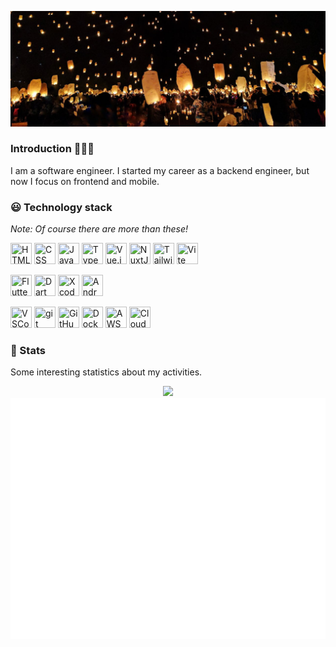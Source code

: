 ![Hero Image](resources/hero-image.jpg)

### Introduction 👋👋👋

I am a software engineer. I started my career as a backend engineer, but now I focus on frontend and mobile.

### 😃 Technology stack

*Note: Of course there are more than these!*

<img title="HTML" src="https://icon.icepanel.io/Technology/svg/HTML5.svg" width="34" height="34" /> <img title="CSS" src="https://icon.icepanel.io/Technology/svg/CSS3.svg" width="34" height="34" /> <img title="JavaScript" src="https://icon.icepanel.io/Technology/svg/JavaScript.svg" width="34" height="34" /> <img title="TypeScript" src="https://icon.icepanel.io/Technology/svg/TypeScript.svg" width="34" height="34" /> <img title="Vue.js" src="https://icon.icepanel.io/Technology/svg/Vue.js.svg" width="34" height="34" /> <img title="NuxtJS" src="https://icon.icepanel.io/Technology/svg/Nuxt-JS.svg" width="34" height="34" />  <img title="TailwindCSS" src="https://icon.icepanel.io/Technology/svg/Tailwind-CSS.svg" width="34" height="34" /> <img title="Vite" src="https://icon.icepanel.io/Technology/svg/Vite.js.svg" width="34" height="34" />

<img title="Flutter" src="https://icon.icepanel.io/Technology/svg/Flutter.svg" width="34" height="34" /> <img title="Dart" src="https://icon.icepanel.io/Technology/svg/Dart.svg" width="34" height="34" /> <img title="Xcode" src="https://icon.icepanel.io/Technology/svg/Xcode.svg" width="34" height="34" /> <img title="Android Studio" src="https://icon.icepanel.io/Technology/png-shadow-512/Android-Studio.png" width="34" height="34" />

<img title="VSCode" src="https://icon.icepanel.io/Technology/svg/Visual-Studio-Code-%28VS-Code%29.svg" width="34" height="34" /> <img title="git" src="https://icon.icepanel.io/Technology/svg/Git.svg" width="34" height="34" /> <img title="GitHub" src="https://icon.icepanel.io/Technology/png-shadow-512/GitHub.png" width="34" height="34" /> <img title="Docker" src="https://icon.icepanel.io/Technology/svg/Docker.svg" width="34" height="34" /> <img title="AWS" src="https://icon.icepanel.io/Technology/png-shadow-512/AWS.png" width="34" height="34" /> <img title="Cloudflare" src="https://icon.icepanel.io/Technology/svg/Cloudflare.svg" width="34" height="34" />

### 🧐 Stats

Some interesting statistics about my activities.

<p align="center">
  <img src="https://streak-stats.demolab.com?user=offich&theme=nightowl&border_radius=8" />
  <img src="resources/github-metrics.svg" />
</p>

<!-- <p align="center">
  <img src="metrics.plugin.languages.details.svg" />
  <img src="/metrics.plugin.habits.facts.svg" />
</p> -->
